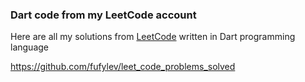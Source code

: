 ### Dart code from my LeetCode account

Here are all my solutions from [LeetCode](https://leetcode.com/explore/) written in Dart programming language

https://github.com/fufylev/leet_code_problems_solved
